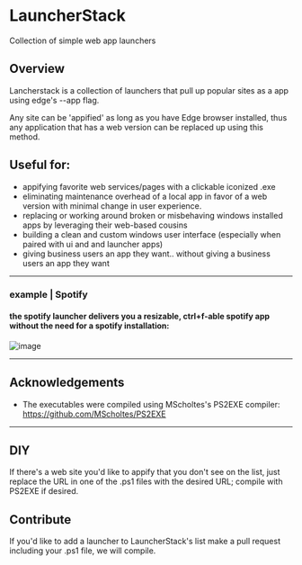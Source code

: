 # LauncherStack
Collection of simple web app launchers 

## Overview

Lancherstack is a collection of launchers that pull up popular sites as a app using edge's --app flag.  
 
Any site can be 'appified' as long as you have Edge browser installed,
 thus any application that has a web version can be replaced up using this method.
 
## Useful for:
- appifying favorite web services/pages with a clickable iconized .exe
- eliminating maintenance overhead of a local app in favor of a web version with minimal change in user experience. 
- replacing or working around broken or misbehaving windows installed apps by leveraging their web-based cousins
- building a clean and custom windows user interface (especially when paired with ui and and launcher apps)
- giving business users an app they want.. without giving a business users an app they want 

__________________

### example | Spotify 
#### the spotify launcher delivers you a resizable, ctrl+f-able spotify app without the need for a spotify installation:

![image](https://user-images.githubusercontent.com/43890114/142438545-d08e169f-3d4a-48ee-92db-bdbf6bcd03a9.png)



__________________

## Acknowledgements

- The executables were compiled using MScholtes's PS2EXE compiler: https://github.com/MScholtes/PS2EXE

__________________

## DIY

If there's a web site you'd like to appify that you don't see on the list, just replace the URL in one of the .ps1 files with the desired URL; compile with PS2EXE if desired.  

## Contribute 

If you'd like to add a launcher to LauncherStack's list make a pull request including your .ps1 file, we will compile. 
